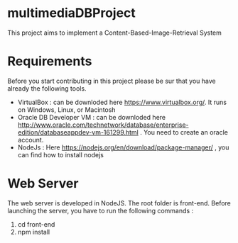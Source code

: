 # multimediaDBProject
This project aims to implement a Content-Based-Image-Retrieval System

# Requirements 
Before you start contributing in this project please be sur that you have already the following tools. 
- VirtualBox : can be downloded here https://www.virtualbox.org/. It runs on Windows, Linux, or Macintosh
- Oracle DB Developer VM : can be downloded here http://www.oracle.com/technetwork/database/enterprise-edition/databaseappdev-vm-161299.html . You need to create an oracle account. 
- NodeJs : Here https://nodejs.org/en/download/package-manager/ , you can find how to install nodejs 
# Web Server 
The web server is developed in NodeJS. The root folder is front-end. 
Before launching the server, you have to run the following commands : 
1. cd front-end 
2. npm install 
